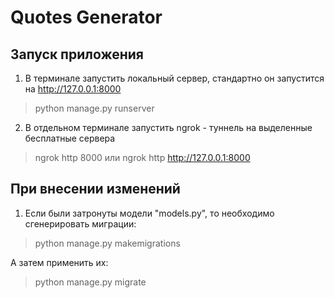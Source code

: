 # Quotes Generator

## Запуск приложения

1. В терминале запустить локальный сервер, стандартно он запустится на http://127.0.0.1:8000

> python manage.py runserver

2. В отдельном терминале запустить ngrok - туннель на выделенные бесплатные сервера

> ngrok http 8000 
или
> ngrok http http://127.0.0.1:8000


## При внесении изменений

1. Если были затронуты модели "models.py", то необходимо сгенерировать миграции:

> python manage.py makemigrations

А затем применить их:

> python manage.py migrate